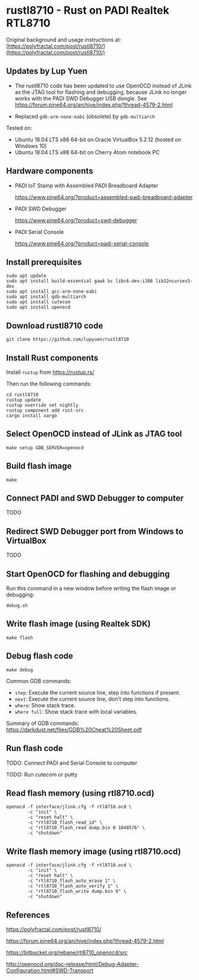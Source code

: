# rustl8710 - Rust on PADI Realtek RTL8710

Original background and usage instructions at: [https://polyfractal.com/post/rustl8710/](https://polyfractal.com/post/rustl8710/)

## Updates by Lup Yuen

- The rustl8710 code has been updated to use OpenOCD instead of JLink as the JTAG tool for flashing and debugging, because JLink no longer works with the PADI SWD Debugger USB dongle. See https://forum.pine64.org/archive/index.php?thread-4579-2.html

- Replaced `gdb-arm-none-eabi` (obsolete) by `gdb-multiarch`

Tested on:
- Ubuntu 18.04 LTS x86 64-bit on Oracle VirtualBox 5.2.12 (hosted on Windows 10)
- Ubuntu 18.04 LTS x86 64-bit on Cherry Atom notebook PC

## Hardware components

- PADI IoT Stamp with Assembled PADI Breadboard Adapter

    https://www.pine64.org/?product=assembled-padi-breadboard-adapter

- PADI SWD Debugger

    https://www.pine64.org/?product=swd-debugger

- PADI Serial Console

    https://www.pine64.org/?product=padi-serial-console

## Install prerequisites

```
sudo apt update
sudo apt install build-essential gawk bc libc6-dev:i386 lib32ncurses5-dev
sudo apt install gcc-arm-none-eabi
sudo apt install gdb-multiarch
sudo apt install cutecom
sudo apt install openocd
```

## Download rustl8710 code

```
git clone https://github.com/lupyuen/rustl8710
```

## Install Rust components

Install `rustup` from https://rustup.rs/

Then run the following commands:
```
cd rustl8710
rustup update
rustup override set nightly
rustup component add rust-src
cargo install xargo
```

## Select OpenOCD instead of JLink as JTAG tool

```
make setup GDB_SERVER=openocd
```

## Build flash image

```
make
```

## Connect PADI and SWD Debugger to computer

TODO

## Redirect SWD Debugger port from Windows to VirtualBox

TODO

## Start OpenOCD for flashing and debugging

Run this command in a new window before writing the flash image or debugging:
```
debug.sh
```

## Write flash image (using Realtek SDK)

```
make flash
```

## Debug flash code

```
make debug
```

Common GDB commands:
- `step`: Execute the current source line, step into functions if present.
- `next`: Execute the current source line, don't step into functions.
- `where`: Show stack trace.
- `where full`: Show stack trace with local variables.

Summary of GDB commands: https://darkdust.net/files/GDB%20Cheat%20Sheet.pdf

## Run flash code

TODO: Connect PADI and Serial Console to computer

TODO: Run cutecom or putty

## Read flash memory (using rtl8710.ocd)

```
openocd -f interface/jlink.cfg -f rtl8710.ocd \
        -c "init" \
        -c "reset halt" \
        -c "rtl8710_flash_read_id" \
        -c "rtl8710_flash_read dump.bin 0 1048576" \
        -c "shutdown"
```

## Write flash memory image (using rtl8710.ocd)

```
openocd -f interface/jlink.cfg -f rtl8710.ocd \
        -c "init" \
        -c "reset halt" \
        -c "rtl8710_flash_auto_erase 1" \
        -c "rtl8710_flash_auto_verify 1" \
        -c "rtl8710_flash_write dump.bin 0" \
        -c "shutdown"
```

## References

https://polyfractal.com/post/rustl8710/

https://forum.pine64.org/archive/index.php?thread-4579-2.html

https://bitbucket.org/rebane/rtl8710_openocd/src

http://openocd.org/doc-release/html/Debug-Adapter-Configuration.html#SWD-Transport
